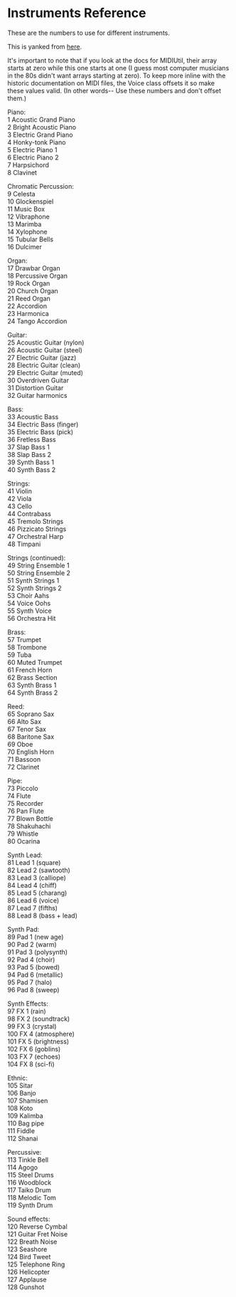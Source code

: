 Instruments Reference
=====================

These are the numbers to use for different instruments.

This is yanked from [here](https://soundprogramming.net/file-formats/general-midi-instrument-list/).

It's important to note that if you look at the docs for MIDIUtil, their array starts at zero while this one starts at one (I guess most computer musicians in the 80s didn't want arrays starting at zero).  To keep more inline with the historic documentation on MIDI files, the Voice class offsets it so make these values valid.  (In other words-- Use these numbers and don't offset them.)

Piano:  
1 Acoustic Grand Piano  
2 Bright Acoustic Piano  
3 Electric Grand Piano  
4 Honky-tonk Piano  
5 Electric Piano 1  
6 Electric Piano 2  
7 Harpsichord  
8 Clavinet  
  
Chromatic Percussion:  
9 Celesta  
10 Glockenspiel  
11 Music Box  
12 Vibraphone  
13 Marimba  
14 Xylophone  
15 Tubular Bells  
16 Dulcimer  
  
Organ:  
17 Drawbar Organ  
18 Percussive Organ  
19 Rock Organ  
20 Church Organ  
21 Reed Organ  
22 Accordion  
23 Harmonica  
24 Tango Accordion  
  
Guitar:  
25 Acoustic Guitar (nylon)  
26 Acoustic Guitar (steel)  
27 Electric Guitar (jazz)  
28 Electric Guitar (clean)  
29 Electric Guitar (muted)  
30 Overdriven Guitar  
31 Distortion Guitar  
32 Guitar harmonics  
  
Bass:  
33 Acoustic Bass  
34 Electric Bass (finger)  
35 Electric Bass (pick)  
36 Fretless Bass  
37 Slap Bass 1  
38 Slap Bass 2  
39 Synth Bass 1  
40 Synth Bass 2  
  
Strings:  
41 Violin  
42 Viola  
43 Cello  
44 Contrabass  
45 Tremolo Strings  
46 Pizzicato Strings  
47 Orchestral Harp  
48 Timpani  
  
Strings (continued):  
49 String Ensemble 1  
50 String Ensemble 2  
51 Synth Strings 1  
52 Synth Strings 2  
53 Choir Aahs  
54 Voice Oohs  
55 Synth Voice  
56 Orchestra Hit  
  
Brass:  
57 Trumpet  
58 Trombone  
59 Tuba  
60 Muted Trumpet  
61 French Horn  
62 Brass Section  
63 Synth Brass 1  
64 Synth Brass 2  
  
Reed:  
65 Soprano Sax  
66 Alto Sax  
67 Tenor Sax  
68 Baritone Sax  
69 Oboe  
70 English Horn  
71 Bassoon  
72 Clarinet  
  
Pipe:  
73 Piccolo  
74 Flute  
75 Recorder  
76 Pan Flute  
77 Blown Bottle  
78 Shakuhachi  
79 Whistle  
80 Ocarina  
  
Synth Lead:  
81 Lead 1 (square)  
82 Lead 2 (sawtooth)  
83 Lead 3 (calliope)  
84 Lead 4 (chiff)  
85 Lead 5 (charang)  
86 Lead 6 (voice)  
87 Lead 7 (fifths)  
88 Lead 8 (bass + lead)  
  
Synth Pad:  
89 Pad 1 (new age)  
90 Pad 2 (warm)  
91 Pad 3 (polysynth)  
92 Pad 4 (choir)  
93 Pad 5 (bowed)  
94 Pad 6 (metallic)  
95 Pad 7 (halo)  
96 Pad 8 (sweep)  
  
Synth Effects:  
97 FX 1 (rain)  
98 FX 2 (soundtrack)  
99 FX 3 (crystal)  
100 FX 4 (atmosphere)  
101 FX 5 (brightness)  
102 FX 6 (goblins)  
103 FX 7 (echoes)  
104 FX 8 (sci-fi)  
  
Ethnic:  
105 Sitar  
106 Banjo  
107 Shamisen  
108 Koto  
109 Kalimba  
110 Bag pipe  
111 Fiddle  
112 Shanai  
  
Percussive:  
113 Tinkle Bell  
114 Agogo  
115 Steel Drums  
116 Woodblock  
117 Taiko Drum  
118 Melodic Tom  
119 Synth Drum  
  
Sound effects:  
120 Reverse Cymbal  
121 Guitar Fret Noise  
122 Breath Noise  
123 Seashore  
124 Bird Tweet  
125 Telephone Ring  
126 Helicopter  
127 Applause  
128 Gunshot  

